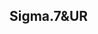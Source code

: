 <!--
 * @Author: likecanyon 1174578375@qq.com
 * @Date: 2023-07-11 22:27:36
 * @LastEditors: likecanyon 1174578375@qq.com
 * @LastEditTime: 2023-07-11 22:28:04
 * @FilePath: /Sigma7UR/readme.md
 * @Description: 这是默认设置,请设置`customMade`, 打开koroFileHeader查看配置 进行设置: https://github.com/OBKoro1/koro1FileHeader/wiki/%E9%85%8D%E7%BD%AE
-->
## Sigma.7&UR
